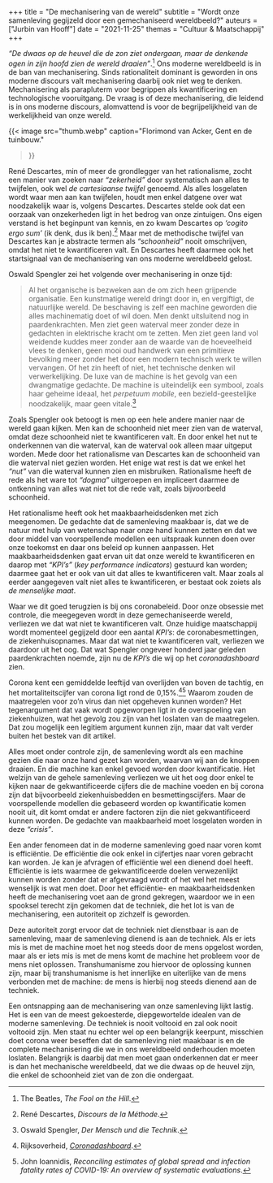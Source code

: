 +++
title    = "De mechanisering van de wereld"
subtitle = "Wordt onze samenleving gegijzeld door een gemechaniseerd wereldbeeld?"
auteurs  = ["Jurbin van Hooff"]
date     = "2021-11-25"
themas   = "Cultuur & Maatschappij"
+++


_“De dwaas op de heuvel die de zon ziet ondergaan, maar de denkende ogen in zijn hoofd zien de wereld draaien”_.[^1] Ons moderne wereldbeeld is in de ban van mechanisering. Sinds rationaliteit dominant is geworden in ons moderne discours valt mechanisering daarbij ook niet weg te denken. Mechanisering als parapluterm voor begrippen als kwantificering en technologische vooruitgang. De vraag is of deze mechanisering, die leidend is in ons moderne discours, alomvattend is voor de begrijpelijkheid van de werkelijkheid van onze wereld. 

{{< image
	src="thumb.webp"
	caption="Florimond van Acker, Gent en de tuinbouw."
>}}

René Descartes, min of meer de grondlegger van het rationalisme, zocht een manier van zoeken naar _“zekerheid”_ door systematisch aan alles te twijfelen, ook wel _de cartesiaanse twijfel_ genoemd. Als alles losgelaten wordt waar men aan kan twijfelen, houdt men enkel datgene over wat noodzakelijk waar is, volgens Descartes. Descartes stelde ook dat een oorzaak van onzekerheden ligt in het bedrog van onze zintuigen. Ons eigen verstand is het beginpunt van kennis, en zo kwam Descartes op _‘cogito ergo sum’_ (ik denk, dus ik ben).[^2] Maar met de methodische twijfel van Descartes kan je abstracte termen als _“schoonheid”_ nooit omschrijven, omdat het niet te kwantificeren valt. En Descartes heeft daarmee ook het startsignaal van de mechanisering van ons moderne wereldbeeld gelost. 

Oswald Spengler zei het volgende over mechanisering in onze tijd:

>Al het organische is bezweken aan de om zich heen grijpende organisatie. Een kunstmatige wereld dringt door in, en vergiftigt, de natuurlijke wereld. De beschaving is zelf een machine geworden die alles machinematig doet of wil doen. Men denkt uitsluitend nog in paardenkrachten. Men ziet geen waterval meer zonder deze in gedachten in elektrische kracht om te zetten. Men ziet geen land vol weidende kuddes meer zonder aan de waarde van de hoeveelheid vlees te denken, geen mooi oud handwerk van een primitieve bevolking meer zonder het door een modern technisch werk te willen vervangen. Of het zin heeft of niet, het technische denken wil verwerkelijking. De luxe van de machine is het gevolg van een dwangmatige gedachte. De machine is uiteindelijk een symbool, zoals haar geheime ideaal, het _perpetuum mobile_, een bezield-geestelijke noodzakelijk, maar geen vitale.[^3]

Zoals Spengler ook betoogt is men op een hele andere manier naar de wereld gaan kijken. Men kan de schoonheid niet meer zien van de waterval, omdat deze schoonheid niet te kwantificeren valt. En door enkel het nut te onderkennen van die waterval, kan de waterval ook alleen maar uitgeput worden. Mede door het rationalisme van Descartes kan de schoonheid van die waterval niet gezien worden. Het enige wat rest is dat we enkel het _“nut”_ van die waterval kunnen zien en misbruiken. Rationalisme heeft de rede als het ware tot _“dogma”_ uitgeroepen en impliceert daarmee de ontkenning van alles wat niet tot die rede valt, zoals bijvoorbeeld schoonheid.

Het rationalisme heeft ook het maakbaarheidsdenken met zich meegenomen. De gedachte dat de samenleving maakbaar is, dat we de natuur met hulp van wetenschap naar onze hand kunnen zetten en dat we door middel van voorspellende modellen een uitspraak kunnen doen over onze toekomst en daar ons beleid op kunnen aanpassen. Het maakbaarheidsdenken gaat ervan uit dat onze wereld te kwantificeren en daarop met _“KPI’s”_ (_key performance indicators_) gestuurd kan worden; daarmee gaat het er ook van uit dat alles te kwantificeren valt. Maar zoals al eerder aangegeven valt niet alles te kwantificeren, er bestaat ook zoiets als _de menselijke maat_. 

Waar we dit goed terugzien is bij ons coronabeleid. Door onze obsessie met controle, die meegegeven wordt in deze gemechaniseerde wereld, verliezen we dat wat niet te kwantificeren valt. Onze huidige maatschappij wordt momenteel gegijzeld door een aantal _KPI’s_: de coronabesmettingen, de ziekenhuisopnames. Maar dat wat niet te kwantificeren valt, verliezen we daardoor uit het oog. Dat wat Spengler ongeveer honderd jaar geleden paardenkrachten noemde, zijn nu de _KPI’s_ die wij op het _coronadashboard_ zien.

Corona kent een gemiddelde leeftijd van overlijden van boven de tachtig, en het mortaliteitscijfer van corona ligt rond de 0,15%.[^4][^5] Waarom zouden de maatregelen voor zo’n virus dan niet opgeheven kunnen worden? Het tegenargument dat vaak wordt opgeworpen ligt in de overspoeling van ziekenhuizen, wat het gevolg zou zijn van het loslaten van de maatregelen. Dat zou mogelijk een legitiem argument kunnen zijn, maar dat valt verder buiten het bestek van dit artikel.

Alles moet onder controle zijn, de samenleving wordt als een machine gezien die naar onze hand gezet kan worden, waarvan wij aan de knoppen draaien. En die machine kan enkel gevoed worden door kwantificatie. Het welzijn van de gehele samenleving verliezen we uit het oog door enkel te kijken naar de gekwantificeerde cijfers die de machine voeden en bij corona zijn dat bijvoorbeeld ziekenhuisbedden en besmettingscijfers. Maar de voorspellende modellen die gebaseerd worden op kwantificatie komen nooit uit, dit komt omdat er andere factoren zijn die niet gekwantificeerd kunnen worden. De gedachte van maakbaarheid moet losgelaten worden in deze _“crisis”_.

Een ander fenomeen dat in de moderne samenleving goed naar voren komt is efficiëntie. De efficiëntie die ook enkel in cijfertjes naar voren gebracht kan worden. Je kan je afvragen of efficiëntie wel een dienend doel heeft. Efficiëntie is iets waarmee de gekwantificeerde doelen verwezenlijkt kunnen worden zonder dat er afgevraagd wordt of het wel het meest wenselijk is wat men doet. Door het efficiëntie- en maakbaarheidsdenken heeft de mechanisering voet aan de grond gekregen, waardoor we in een spooksel terecht zijn gekomen dat de techniek, die het lot is van de mechanisering, een autoriteit op zichzelf is geworden. 

Deze autoriteit zorgt ervoor dat de techniek niet dienstbaar is aan de samenleving, maar de samenleving dienend is aan de techniek. Als er iets mis is met de machine moet het nog steeds door de mens opgelost worden, maar als er iets mis is met de mens komt de machine het probleem voor de mens niet oplossen. Transhumanisme zou hiervoor de oplossing kunnen zijn, maar bij transhumanisme is het innerlijke en uiterlijke van de mens verbonden met de machine: de mens is hierbij nog steeds dienend aan de techniek.

Een ontsnapping aan de mechanisering van onze samenleving lijkt lastig. Het is een van de meest gekoesterde, diepgewortelde idealen van de moderne samenleving. De techniek is nooit voltooid en zal ook nooit voltooid zijn. Men staat nu echter wel op een belangrijk keerpunt, misschien doet corona weer beseffen dat de samenleving niet maakbaar is en de complete mechanisering die we in ons wereldbeeld onderhouden moeten loslaten. Belangrijk is daarbij dat men moet gaan onderkennen dat er meer is dan het mechanische wereldbeeld, dat we die dwaas op de heuvel zijn, die enkel de schoonheid ziet van de zon die ondergaat.


[^1]: The Beatles, _The Fool on the Hill_.
[^2]: René Descartes, _Discours de la Méthode_.
[^3]: Oswald Spengler, _Der Mensch und die Technik_.
[^4]: Rijksoverheid, _[Coronadashboard](https://coronadashboard.rijksoverheid.nl/landelijk/sterfte)_.
[^5]: John Ioannidis, _Reconciling estimates of global spread and infection fatality rates of COVID-19: An overview of systematic evaluations_.
